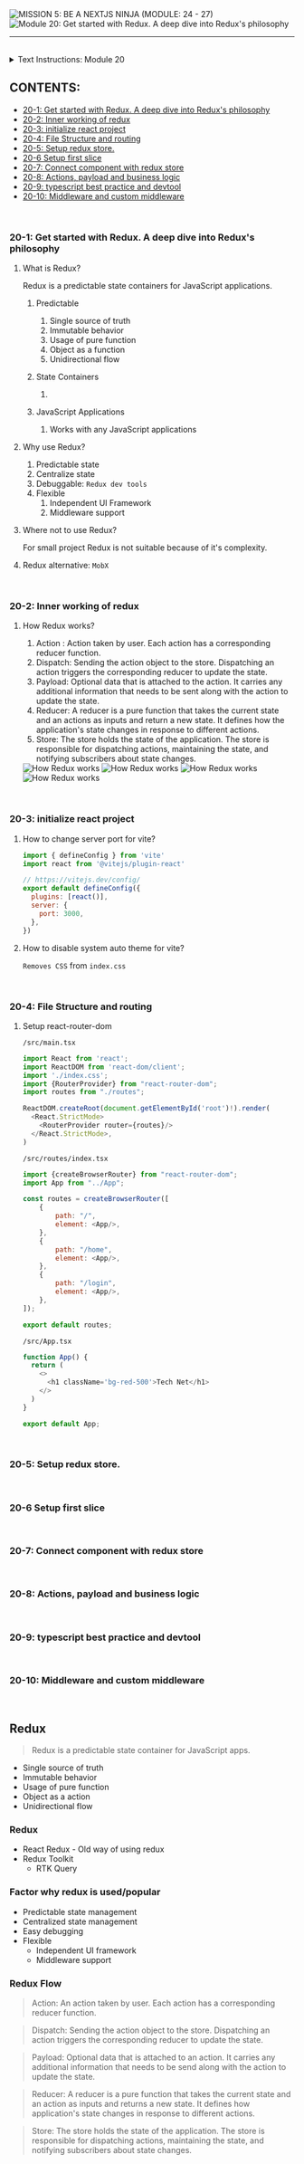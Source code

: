 <img loading="lazy" src="https://readme-typing-svg.demolab.com?font=Poppins&weight=700&size=28&duration=1&pause=1&color=EB008B&center=true&vCenter=true&repeat=false&width=680&height=40&lines=MISSION+5:+BE+A+NEXTJS+NINJA+(MODULE:+24+-+27)" alt="MISSION 5: BE A NEXTJS NINJA (MODULE: 24 - 27)" />

<img loading="lazy" src="https://readme-typing-svg.demolab.com?font=Poppins&weight=600&size=21&duration=1&pause=1&color=00B8B5&center=true&vCenter=true&repeat=false&width=590&height=21&lines=Module+20:+Get+started+with+Redux.+A+deep+dive+into+Redux's+philosophy" alt="Module 20: Get started with Redux. A deep dive into Redux's philosophy" />

<hr/>

<br/>

<details>
    <summary> Text Instructions: Module 20 </summary>

```text
    Module_20_Published
   ```
</details>

## CONTENTS:

- [20-1: Get started with Redux. A deep dive into Redux's philosophy](#20-1-get-started-with-redux-a-deep-dive-into-reduxs-philosophy)
- [20-2: Inner working of redux](#20-2-inner-working-of-redux)
- [20-3: initialize react project](#20-3-initialize-react-project)
- [20-4: File Structure and routing](#20-4-file-structure-and-routing)
- [20-5: Setup redux store.](#20-5-setup-redux-store)
- [20-6 Setup first slice](#20-6-setup-first-slice)
- [20-7: Connect component with redux store](#20-7-connect-component-with-redux-store)
- [20-8: Actions, payload and business logic](#20-8-actions-payload-and-business-logic)
- [20-9: typescript best practice and devtool](#20-9-typescript-best-practice-and-devtool)
- [20-10: Middleware and custom middleware](#20-10-middleware-and-custom-middleware)

<br/>

### 20-1: Get started with Redux. A deep dive into Redux's philosophy

1. What is Redux?

	Redux is a predictable state containers for JavaScript applications.

	1. Predictable
   
       1. Single source of truth
       2. Immutable behavior
       3. Usage of pure function
       4. Object as a function
       5. Unidirectional flow

	2. State Containers
		
		1. 

   3. JavaScript Applications

		1. Works with any JavaScript applications

2. Why use Redux?

   1. Predictable state 
   2. Centralize state
   3. Debuggable: `Redux dev tools`
   4. Flexible
     	1. Independent UI Framework
     	2. Middleware support

3. Where not to use Redux?

	For small project Redux is not suitable because of it's complexity.

4. Redux alternative: `MobX`

<br/>

### 20-2: Inner working of redux

1. How Redux works?

   1. Action : Action taken by user. Each action has a corresponding reducer function.
   2. Dispatch: Sending the action object to the store. Dispatching an action triggers the corresponding reducer to update the state.
   3. Payload: Optional data that is attached to the action. It carries any additional information that needs to be sent along with the action to update the state.
   4. Reducer: A reducer is a pure function that takes the current state and an actions as inputs and return a new state. It defines how the application's state changes in response to different actions.
   5. Store: The store holds the state of the application. The store is responsible for dispatching actions, maintaining the state, and notifying subscribers about state changes.

   <img loading="lazy" src="./images/1.png" alt="How Redux works" />
   <img loading="lazy" src="./images/2.png" alt="How Redux works" />
   <img loading="lazy" src="./images/3.png" alt="How Redux works" />
   <img loading="lazy" src="./images/4.png" alt="How Redux works" />

<br/>

### 20-3: initialize react project

1. How to change server port for vite?

    ```javascript
    import { defineConfig } from 'vite'
    import react from '@vitejs/plugin-react'
    
    // https://vitejs.dev/config/
    export default defineConfig({
      plugins: [react()],
      server: {
        port: 3000,
      },
    })
    ```

2. How to disable system auto theme for vite?

	`Removes CSS` from `index.css`

<br/>

### 20-4: File Structure and routing

1. Setup react-router-dom

    `/src/main.tsx`
    
    ```javascript
    import React from 'react';
    import ReactDOM from 'react-dom/client';
    import './index.css';
    import {RouterProvider} from "react-router-dom";
    import routes from "./routes";
    
    ReactDOM.createRoot(document.getElementById('root')!).render(
      <React.StrictMode>
        <RouterProvider router={routes}/>
      </React.StrictMode>,
    )
    ```
    
    `/src/routes/index.tsx`
    
    ```javascript
    import {createBrowserRouter} from "react-router-dom";
    import App from "../App";
    
    const routes = createBrowserRouter([
        {
            path: "/",
            element: <App/>,
        },
        {
            path: "/home",
            element: <App/>,
        },
        {
            path: "/login",
            element: <App/>,
        },
    ]);
    
    export default routes;
    ```
    
    `/src/App.tsx`
    
    ```javascript
    function App() {
      return (
        <>
          <h1 className='bg-red-500'>Tech Net</h1>
        </>
      )
    }
    
    export default App;
    
    ```

<br/>

### 20-5: Setup redux store.



<br/>

### 20-6 Setup first slice



<br/>

### 20-7: Connect component with redux store



<br/>

### 20-8: Actions, payload and business logic



<br/>

### 20-9: typescript best practice and devtool



<br/>

### 20-10: Middleware and custom middleware



<br/>

## Redux

> Redux is a predictable state container for JavaScript apps.

* Single source of truth
* Immutable behavior
* Usage of pure function
* Object as a action
* Unidirectional flow

### Redux 
* React Redux - Old way of using redux
* Redux Toolkit
    * RTK Query

### Factor why redux is used/popular
* Predictable state management
* Centralized state management
* Easy debugging
* Flexible
    * Independent UI framework
    * Middleware support

### Redux Flow
> Action: An action taken by user. Each action has a corresponding reducer function.
 
> Dispatch: Sending the action object to the store. Dispatching an action triggers the corresponding reducer to update the state.

> Payload: Optional data that is attached to an action. It carries any additional information that needs to be send along with the action to update the state.

> Reducer: A reducer is a pure function that takes the current state and an action as inputs and returns a new state. It defines how application's state changes in response to different actions.

> Store: The store holds the state of the application. The store is responsible for dispatching actions, maintaining the state, and notifying subscribers about state changes.

